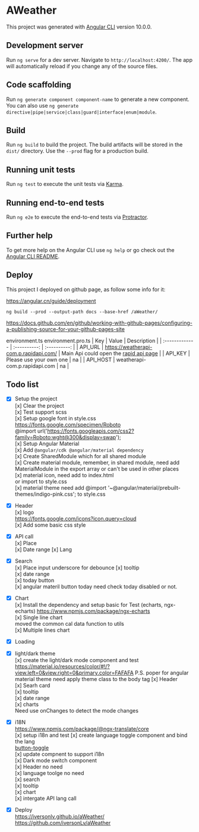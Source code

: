 # AWeather

This project was generated with [Angular CLI](https://github.com/angular/angular-cli) version 10.0.0.

## Development server

Run `ng serve` for a dev server. Navigate to `http://localhost:4200/`. The app will automatically reload if you change any of the source files.

## Code scaffolding

Run `ng generate component component-name` to generate a new component. You can also use `ng generate directive|pipe|service|class|guard|interface|enum|module`.

## Build

Run `ng build` to build the project. The build artifacts will be stored in the `dist/` directory. Use the `--prod` flag for a production build.

## Running unit tests

Run `ng test` to execute the unit tests via [Karma](https://karma-runner.github.io).

## Running end-to-end tests

Run `ng e2e` to execute the end-to-end tests via [Protractor](http://www.protractortest.org/).

## Further help

To get more help on the Angular CLI use `ng help` or go check out the [Angular CLI README](https://github.com/angular/angular-cli/blob/master/README.md).

## Deploy
This project I deployed on github page, as follow some info for it:  

https://angular.cn/guide/deployment  

`ng build --prod --output-path docs --base-href /aWeather/`

https://docs.github.com/en/github/working-with-github-pages/configuring-a-publishing-source-for-your-github-pages-site  

environment.ts
environment.pro.ts
| Key       | Value     | Description     |
| :------------- | :----------: | :----------: |
|  API_URL | https://weatherapi-com.p.rapidapi.com/  | Main Api could open the [rapid api page](https://rapidapi.com/weatherapi/api/weatherapi-com/) |
| API_KEY   | Please use your own one | na |
| API_HOST   | weatherapi-com.p.rapidapi.com | na |

## Todo list  

* [x] Setup the project  
[x] Clear the project  
  [x] Test support scss  
  [x] Setup google font in style.css  
    https://fonts.google.com/specimen/Roboto  
    @import url('https://fonts.googleapis.com/css2?family=Roboto:wght@300&display=swap');  
  [x] Setup Angular Material  
    [x] Add `@angular/cdk @angular/material dependency`  
    [x] Create SharedModule which for all shared module  
    [x] Create material module, remember, in shared module, need add MaterialModule in the export array or can't be used in other places  
    [x] material icon, need add <link href="https://fonts.googleapis.com/icon?family=Material+Icons&display=block" rel="stylesheet"> to index.html  
    or import to style.css  
    [x] material theme need add @import '~@angular/material/prebuilt-themes/indigo-pink.css'; to style.css  
* [x] Header    
  [x] logo  
    https://fonts.google.com/icons?icon.query=cloud  
  [x] Add some basic css style  
* [x] API call  
  [x] Place  
  [x] Date range 
  [x] Lang  
* [x] Search  
  [x] Place input  underscore for debounce
  [x] tooltip  
  [x] date range  
  [x] today button  
    [x] angular materil button today need check today disabled or not. 
* [x] Chart  
  [x] Install the dependency and setup basic for Test (echarts, ngx-echarts)
  https://www.npmjs.com/package/ngx-echarts  
  [x] Single line chart    
  moved the common cal data function to utils  
  [x] Multiple lines chart  
* [x] Loading
* [x] light/dark theme  
  [x] create the light/dark mode component and test
  https://material.io/resources/color/#!/?view.left=0&view.right=0&primary.color=FAFAFA
  P.S. poper for angular material theme need apply theme class to the body tag
  [x] Header  
  [x] Searh card  
  [x] tooltip  
  [x] date range  
  [x] charts  
  Need use onChanges to detect the mode changes
* [x] i18N  
  https://www.npmjs.com/package/@ngx-translate/core  
  [x] setup i18n and test 
  [x] create language toggle component and bind the lang  
  [button-toggle](https://material.angular.io/components/button-toggle/examples)  
  [x] update compnent to support i18n   
    [x] Dark mode switch component  
    [x] Header no need  
    [x] language toolge no need  
    [x] search  
    [x] tooltip  
    [x] chart  
  [x] intergate API lang call  
    
* [x] Deploy  
  https://iversonlv.github.io/aWeather/  
  https://github.com/iversonLv/aWeather